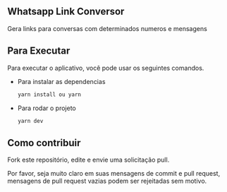 ## Whatsapp Link Conversor
Gera links para conversas com determinados numeros e mensagens

## Para Executar
Para executar o aplicativo, você pode usar os seguintes comandos.

- Para instalar as dependencias

  ```sh
  yarn install ou yarn
  ```
- Para rodar o projeto
  ```sh
  yarn dev
  ```

## Como contribuir

Fork este repositório, edite e envie uma solicitação pull.

Por favor, seja muito claro em suas mensagens de commit e pull request, mensagens de pull request vazias podem ser rejeitadas sem motivo.